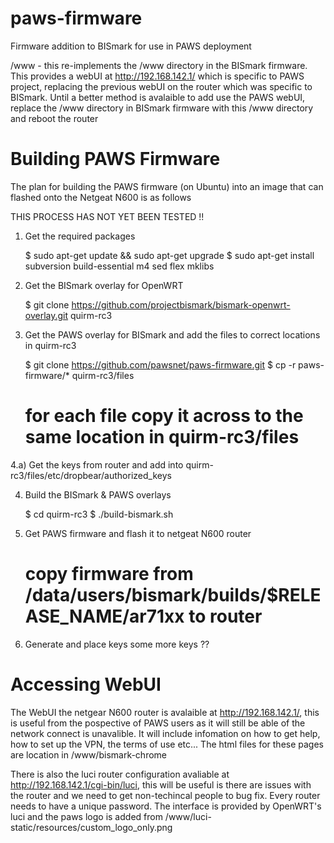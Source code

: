paws-firmware
=============

Firmware addition to BISmark for use in PAWS deployment

/www - this re-implements the /www directory in the BISmark firmware. This provides a webUI at http://192.168.142.1/ which is specific to PAWS project, replacing the previous webUI on the router which was specific to BISmark. Until a better method is avalaible to add use the PAWS webUI, replace the /www directory in BISmark firmware with this /www directory and reboot the router 

Building PAWS Firmware
======================

The plan for building the PAWS firmware (on Ubuntu) into an image that can flashed onto the Netgeat N600 is as follows

THIS PROCESS HAS NOT YET BEEN TESTED !!

1) Get the required packages

	$ sudo apt-get update && sudo apt-get upgrade
	$ sudo apt-get install subversion build-essential m4 sed flex mklibs 


2) Get the BISmark overlay for OpenWRT

	$ git clone https://github.com/projectbismark/bismark-openwrt-overlay.git quirm-rc3

3) Get the PAWS overlay for BISmark and add the files to correct locations in quirm-rc3

	$ git clone https://github.com/pawsnet/paws-firmware.git
	$ cp -r paws-firmware/* quirm-rc3/files
	# for each file copy it across to the same location in quirm-rc3/files
	
4.a) Get the keys from router and add into quirm-rc3/files/etc/dropbear/authorized_keys

4) Build the BISmark & PAWS overlays

	$ cd quirm-rc3 
	$ ./build-bismark.sh

5) Get PAWS firmware and flash it to netgeat N600 router

	# copy firmware from /data/users/bismark/builds/$RELEASE_NAME/ar71xx to router

6) Generate and place keys some more keys ??

Accessing WebUI
===============

The WebUI the netgear N600 router is avalaible at http://192.168.142.1/, this is useful from the pospective of PAWS users as it will still be able of the network connect is unavalible. It will include infomation on how to get help, how to set up the VPN, the terms of use etc... The html files for these pages are location in /www/bismark-chrome

There is also the luci router configuration avaliable at http://192.168.142.1/cgi-bin/luci, this will be useful is there are issues with the router and we need to get non-techincal people to bug fix. Every router needs to have a unique password. The interface is provided by OpenWRT's luci and the paws logo is added from /www/luci-static/resources/custom_logo_only.png
